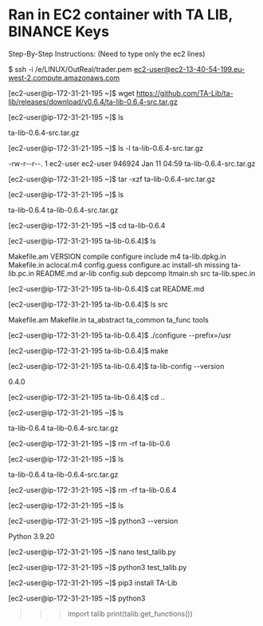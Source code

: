 # Ran in EC2 container with TA LIB, BINANCE Keys

Step-By-Step Instructions: (Need to type only the ec2 lines)

$ ssh -i /e/LINUX/OutReal/trader.pem ec2-user@ec2-13-40-54-199.eu-west-2.compute.amazonaws.com

[ec2-user@ip-172-31-21-195 ~]$ wget https://github.com/TA-Lib/ta-lib/releases/download/v0.6.4/ta-lib-0.6.4-src.tar.gz

[ec2-user@ip-172-31-21-195 ~]$ ls

ta-lib-0.6.4-src.tar.gz

[ec2-user@ip-172-31-21-195 ~]$ ls -l ta-lib-0.6.4-src.tar.gz

-rw-r--r--. 1 ec2-user ec2-user 946924 Jan 11 04:59 ta-lib-0.6.4-src.tar.gz

[ec2-user@ip-172-31-21-195 ~]$ tar -xzf ta-lib-0.6.4-src.tar.gz

[ec2-user@ip-172-31-21-195 ~]$ ls

ta-lib-0.6.4  ta-lib-0.6.4-src.tar.gz

[ec2-user@ip-172-31-21-195 ~]$ cd ta-lib-0.6.4

[ec2-user@ip-172-31-21-195 ta-lib-0.6.4]$ ls

Makefile.am  VERSION     compile       configure     include     m4       ta-lib.dpkg.in
Makefile.in  aclocal.m4  config.guess  configure.ac  install-sh  missing  ta-lib.pc.in
README.md    ar-lib      config.sub    depcomp       ltmain.sh   src      ta-lib.spec.in

[ec2-user@ip-172-31-21-195 ta-lib-0.6.4]$ cat README.md

[ec2-user@ip-172-31-21-195 ta-lib-0.6.4]$ ls src

Makefile.am  Makefile.in  ta_abstract  ta_common  ta_func  tools

[ec2-user@ip-172-31-21-195 ta-lib-0.6.4]$ ./configure --prefix=/usr

[ec2-user@ip-172-31-21-195 ta-lib-0.6.4]$ make

[ec2-user@ip-172-31-21-195 ta-lib-0.6.4]$ ta-lib-config --version

0.4.0

[ec2-user@ip-172-31-21-195 ta-lib-0.6.4]$ cd ..

[ec2-user@ip-172-31-21-195 ~]$ ls

ta-lib-0.6.4  ta-lib-0.6.4-src.tar.gz

[ec2-user@ip-172-31-21-195 ~]$ rm -rf ta-lib-0.6

[ec2-user@ip-172-31-21-195 ~]$ ls

ta-lib-0.6.4  ta-lib-0.6.4-src.tar.gz

[ec2-user@ip-172-31-21-195 ~]$ rm -rf ta-lib-0.6.4

[ec2-user@ip-172-31-21-195 ~]$ ls

[ec2-user@ip-172-31-21-195 ~]$ python3 --version

Python 3.9.20

[ec2-user@ip-172-31-21-195 ~]$ nano test_talib.py

[ec2-user@ip-172-31-21-195 ~]$ python3 test_talib.py

[ec2-user@ip-172-31-21-195 ~]$ pip3 install TA-Lib

[ec2-user@ip-172-31-21-195 ~]$ python3
>>> import talib
>>> print(talib.get_functions())

